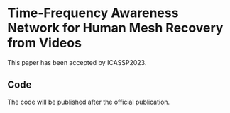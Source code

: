 # Time-Frequency Awareness Network for Human Mesh Recovery from Videos
This paper has been accepted by ICASSP2023.


## Code
The code will be published after the official publication.
